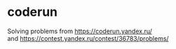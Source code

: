 # coderun

Solving problems from https://coderun.yandex.ru/  
and https://contest.yandex.ru/contest/36783/problems/
